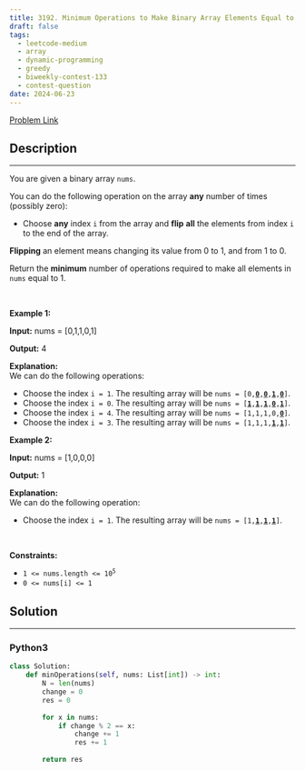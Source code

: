 ```yaml
---
title: 3192. Minimum Operations to Make Binary Array Elements Equal to One II
draft: false
tags: 
  - leetcode-medium
  - array
  - dynamic-programming
  - greedy
  - biweekly-contest-133
  - contest-question
date: 2024-06-23
---
```


[Problem Link](https://leetcode.com/problems/minimum-operations-to-make-binary-array-elements-equal-to-one-ii/)

## Description

---
<p>You are given a <span data-keyword="binary-array">binary array</span> <code>nums</code>.</p>

<p>You can do the following operation on the array <strong>any</strong> number of times (possibly zero):</p>

<ul>
	<li>Choose <strong>any</strong> index <code>i</code> from the array and <strong>flip</strong> <strong>all</strong> the elements from index <code>i</code> to the end of the array.</li>
</ul>

<p><strong>Flipping</strong> an element means changing its value from 0 to 1, and from 1 to 0.</p>

<p>Return the <strong>minimum</strong> number of operations required to make all elements in <code>nums</code> equal to 1.</p>

<p>&nbsp;</p>
<p><strong class="example">Example 1:</strong></p>

<div class="example-block">
<p><strong>Input:</strong> <span class="example-io">nums = [0,1,1,0,1]</span></p>

<p><strong>Output:</strong> <span class="example-io">4</span></p>

<p><strong>Explanation:</strong><br />
We can do the following operations:</p>

<ul>
	<li>Choose the index <code>i = 1</code><span class="example-io">. The resulting array will be <code>nums = [0,<u><strong>0</strong></u>,<u><strong>0</strong></u>,<u><strong>1</strong></u>,<u><strong>0</strong></u>]</code>.</span></li>
	<li>Choose the index <code>i = 0</code><span class="example-io">. The resulting array will be <code>nums = [<u><strong>1</strong></u>,<u><strong>1</strong></u>,<u><strong>1</strong></u>,<u><strong>0</strong></u>,<u><strong>1</strong></u>]</code>.</span></li>
	<li>Choose the index <code>i = 4</code><span class="example-io">. The resulting array will be <code>nums = [1,1,1,0,<u><strong>0</strong></u>]</code>.</span></li>
	<li>Choose the index <code>i = 3</code><span class="example-io">. The resulting array will be <code>nums = [1,1,1,<u><strong>1</strong></u>,<u><strong>1</strong></u>]</code>.</span></li>
</ul>
</div>

<p><strong class="example">Example 2:</strong></p>

<div class="example-block">
<p><strong>Input:</strong> <span class="example-io">nums = [1,0,0,0]</span></p>

<p><strong>Output:</strong> <span class="example-io">1</span></p>

<p><strong>Explanation:</strong><br />
We can do the following operation:</p>

<ul>
	<li>Choose the index <code>i = 1</code><span class="example-io">. The resulting array will be <code>nums = [1,<u><strong>1</strong></u>,<u><strong>1</strong></u>,<u><strong>1</strong></u>]</code>.</span></li>
</ul>
</div>

<p>&nbsp;</p>
<p><strong>Constraints:</strong></p>

<ul>
	<li><code>1 &lt;= nums.length &lt;= 10<sup>5</sup></code></li>
	<li><code>0 &lt;= nums[i] &lt;= 1</code></li>
</ul>


## Solution

---
### Python3
``` py title='minimum-operations-to-make-binary-array-elements-equal-to-one-ii'
class Solution:
    def minOperations(self, nums: List[int]) -> int:
        N = len(nums)
        change = 0
        res = 0
        
        for x in nums:
            if change % 2 == x:
                change += 1
                res += 1
        
        return res
```

